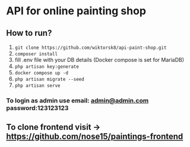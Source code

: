 # API for online painting shop

## How to run?

1. ```git clone https://github.com/wiktorsk8/api-paint-shop.git```
2. ``composer install``
3. fill .env file with your DB details (Docker compose is set for MariaDB)
4. ```php artisan key:generate```
5. ```docker compose up -d```
6. ```php artisan migrate --seed```
7. ```php artisan serve```

### To login as admin use email: admin@admin.com password:123123123

## To clone frontend visit -> https://github.com/nose15/paintings-frontend